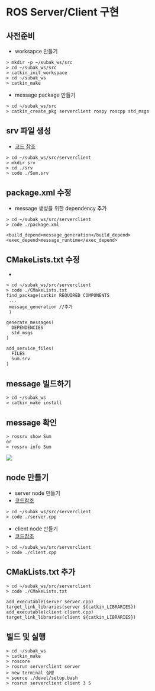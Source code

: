 # ROS Server/Client 구현 

## 사전준비
- worksapce 만들기
```
> mkdir -p ~/subak_ws/src
> cd ~/subak_ws/src
> catkin_init_workspace
> cd ~/subak_ws
> catkin_make
```
- message package 만들기
```
> cd ~/subak_ws/src
> catkin_create_pkg serverclient rospy roscpp std_msgs
```


## srv 파일 생성
- [코드 참조](https://github.com/Jaeeunykim/ROS_Practice/blob/master/5.serverclient/srv/Sum.srv)
```
> cd ~/subak_ws/src/serverclient
> mkdir srv
> cd ./srv
> code ./Sum.srv
```

## package.xml 수정
- message 생성을 위한 dependency 추가 
```
> cd ~/subak_ws/src/serverclient
> code ./package.xml

<build_depend>message_generation</build_depend>
<exec_depend>message_runtime</exec_depend>
  ```

## CMakeLists.txt 수정
- 
```
> cd ~/subak_ws/src/serverclient
> code ./CMakeLists.txt 
find_package(catkin REQUIRED COMPONENTS
 ...
 message_generation //추가
 )
```

```
generate_messages(
  DEPENDENCIES
  std_msgs
)
  ```

```
add_service_files(
  FILES
  Sum.srv
)
```

## message 빌드하기
```
> cd ~/subak_ws
> catkin_make install
```

## message 확인
```
> rossrv show Sum
or 
> rossrv info Sum
```
![](./result_image.png)

## node 만들기
- server node 만들기 
- [코드참조](https://github.com/Jaeeunykim/ROS_Practice/blob/master/5.serverclient/server.cpp)
```
> cd ~/subak_ws/src/serverclient
> code ./server.cpp
```
- client node 만들기 
- [코드참조](https://github.com/Jaeeunykim/ROS_Practice/blob/master/5.serverclient/client.cpp)
```
> cd ~/subak_ws/src/serverclient
> code ./client.cpp
```


## CMakLists.txt 추가 
```
> cd ~/subak_ws/src/serverclient
> code ./CMakeLists.txt 

add_executable(server server.cpp)
target_link_libraries(server ${catkin_LIBRARIES})
add_executable(client client.cpp)
target_link_libraries(client ${catkin_LIBRARIES})

```

## 빌드 및 실행
```
> cd ~/subak_ws
> catkin_make
> roscore
> rosrun serverclient server
> new terminal 실행
> source ./devel/setup.bash 
> rosrun serverclient client 3 5
```
